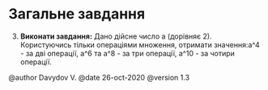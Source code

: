 # Загальне завдання

3. **Виконати завдання:** Дано дійсне число а (дорівняє 2). Користуючись тільки операціями множення, отримати значення:а^4 - за дві операції, а^6 та а^8 - за три операції, а^10 - за чотири операції.

@author Davydov V.
@date 26-oct-2020
@version 1.3

